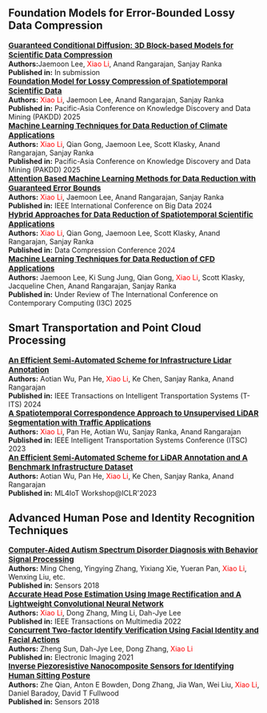 ## Foundation Models for Error-Bounded Lossy Data Compression

<div class="publication-card">
    <a href="https://arxiv.org/abs/2502.12951" style="font-size: 15px; font-weight: bold;">Guaranteed Conditional Diffusion: 3D Block-based Models for Scientific Data Compression</a><br>
    <strong>Authors:</strong>Jaemoon Lee, <span style="color: red;">Xiao Li</span>, Anand Rangarajan, Sanjay Ranka<br>
    <strong>Published in:</strong> In submission <br>
</div>


<div class="publication-card">
    <a href="https://arxiv.org/pdf/2412.17184" style="font-size: 15px; font-weight: bold;">Foundation Model for Lossy Compression of Spatiotemporal Scientific Data</a><br>
    <strong>Authors:</strong> <span style="color: red;">Xiao Li</span>, Jaemoon Lee, Anand Rangarajan, Sanjay Ranka<br>
    <strong>Published in:</strong> Pacific-Asia Conference on Knowledge Discovery and Data Mining (PAKDD) 2025 <br>
</div>

<div class="publication-card">
    <a href="https://arxiv.org/abs/2405.00879" style="font-size: 15px; font-weight: bold;">Machine Learning Techniques for Data Reduction of Climate Applications</a><br>
    <strong>Authors:</strong> <span style="color: red;">Xiao Li</span>, Qian Gong, Jaemoon Lee, Scott Klasky, Anand Rangarajan, Sanjay Ranka<br>
    <strong>Published in:</strong> Pacific-Asia Conference on Knowledge Discovery and Data Mining (PAKDD) 2025<br>
</div>

<div class="publication-card">
    <a href="https://arxiv.org/pdf/2409.05357" style="font-size: 15px; font-weight: bold;">Attention Based Machine Learning Methods for Data Reduction with Guaranteed Error Bounds</a><br>
    <strong>Authors:</strong> <span style="color: red;">Xiao Li</span>, Jaemoon Lee, Anand Rangarajan, Sanjay Ranka<br>
    <strong>Published in:</strong> IEEE International Conference on Big Data 2024<br>
</div>

<div class="publication-card">
    <a href="https://ieeexplore.ieee.org/stamp/stamp.jsp?tp=&arnumber=10533816" style="font-size: 15px; font-weight: bold;">Hybrid Approaches for Data Reduction of Spatiotemporal Scientific Applications</a><br>
    <strong>Authors:</strong> <span style="color: red;">Xiao Li</span>, Qian Gong, Jaemoon Lee, Scott Klasky, Anand Rangarajan, Sanjay Ranka<br>
    <strong>Published in:</strong> Data Compression Conference 2024<br>
</div>



<div class="publication-card">
    <a href="#" style="font-size: 15px; font-weight: bold;">Machine Learning Techniques for Data Reduction of CFD Applications</a><br>
    <strong>Authors:</strong> Jaemoon Lee, Ki Sung Jung, Qian Gong, <span style="color: red;">Xiao Li</span>, Scott Klasky, Jacqueline Chen, Anand Rangarajan, Sanjay Ranka<br>
    <strong>Published in:</strong> Under Review of The International Conference on Contemporary Computing (I3C) 2025<br>
</div>

## Smart Transportation and Point Cloud Processing

<div class="publication-card">
    <a href="https://ieeexplore.ieee.org/stamp/stamp.jsp?tp=&arnumber=10537073" style="font-size: 15px; font-weight: bold;">An Efficient Semi-Automated Scheme for Infrastructure Lidar Annotation</a><br>
    <strong>Authors:</strong> Aotian Wu, Pan He, <span style="color: red;">Xiao Li</span>, Ke Chen, Sanjay Ranka, Anand Rangarajan<br>
    <strong>Published in:</strong> IEEE Transactions on Intelligent Transportation Systems (T-ITS) 2024<br>
</div>

<div class="publication-card">
    <a href="https://ieeexplore.ieee.org/stamp/stamp.jsp?tp=&arnumber=10422461" style="font-size: 15px; font-weight: bold;">A Spatiotemporal Correspondence Approach to Unsupervised LiDAR Segmentation with Traffic Applications</a><br>
    <strong>Authors:</strong> <span style="color: red;">Xiao Li</span>, Pan He, Aotian Wu, Sanjay Ranka, Anand Rangarajan<br>
    <strong>Published in:</strong> IEEE Intelligent Transportation Systems Conference (ITSC) 2023<br>
</div>

<div class="publication-card">
    <a href="https://iclr.cc/virtual/2023/14756" style="font-size: 15px; font-weight: bold;">An Efficient Semi-Automated Scheme for LiDAR Annotation and A Benchmark Infrastructure Dataset</a><br>
    <strong>Authors:</strong> Aotian Wu, Pan He, <span style="color: red;">Xiao Li</span>, Ke Chen, Sanjay Ranka, Anand Rangarajan<br>
    <strong>Published in:</strong> ML4IoT Workshop@ICLR'2023<br>
</div>

## Advanced Human Pose and Identity Recognition Techniques

<div class="publication-card">
    <a href="https://library.imaging.org/ei/articles/33/6/art00010" style="font-size: 15px; font-weight: bold;">Computer-Aided Autism Spectrum Disorder Diagnosis with Behavior Signal Processing</a><br>
    <strong>Authors:</strong> Ming Cheng, Yingying Zhang, Yixiang Xie, Yueran Pan, <span style="color: red;">Xiao Li</span>, Wenxing Liu, etc.<br>
    <strong>Published in:</strong> Sensors 2018<br>
</div>

<div class="publication-card">
    <a href="https://ieeexplore.ieee.org/stamp/stamp.jsp?tp=&arnumber=9693249" style="font-size: 15px; font-weight: bold;">Accurate Head Pose Estimation Using Image Rectification and A Lightweight Convolutional Neural Network</a><br>
    <strong>Authors:</strong> <span style="color: red;">Xiao Li</span>, Dong Zhang, Ming Li, Dah-Jye Lee<br>
    <strong>Published in:</strong> IEEE Transactions on Multimedia 2022<br>
</div>

<div class="publication-card">
    <a href="https://library.imaging.org/ei/articles/33/6/art00010" style="font-size: 15px; font-weight: bold;">Concurrent Two-factor Identify Verification Using Facial Identity and Facial Actions</a><br>
    <strong>Authors:</strong> Zheng Sun, Dah-Jye Lee, Dong Zhang, <span style="color: red;">Xiao Li</span><br>
    <strong>Published in:</strong> Electronic Imaging 2021<br>
</div>

<div class="publication-card">
    <a href="https://www.mdpi.com/1424-8220/18/6/1745" style="font-size: 15px; font-weight: bold;">Inverse Piezoresistive Nanocomposite Sensors for Identifying Human Sitting Posture</a><br>
    <strong>Authors:</strong> Zhe Qian, Anton E Bowden, Dong Zhang, Jia Wan, Wei Liu, <span style="color: red;">Xiao Li</span>, Daniel Baradoy, David T Fullwood<br>
    <strong>Published in:</strong> Sensors 2018<br>
</div>



<!--
<div class='paper-box'><div class='paper-box-image'><div><div class="badge">IEEE Access 2023</div><img src='../images/paper1.png' alt="sym" width="100%"></div></div>
<div class='paper-box-text' markdown="1">

[Inverse Piezoresistive Nanocomposite Sensors for Identifying Human Sitting Posture](https://library.imaging.org/ei/articles/33/6/art00010)

Zhe Qian, Anton E Bowden, Dong Zhang, Jia Wan, Wei Liu, <span style="color: red;">Xiao Li</span>, Daniel Baradoy, David T Fullwood
- Published in: Sensors 2018
</div>
</div>
-->

